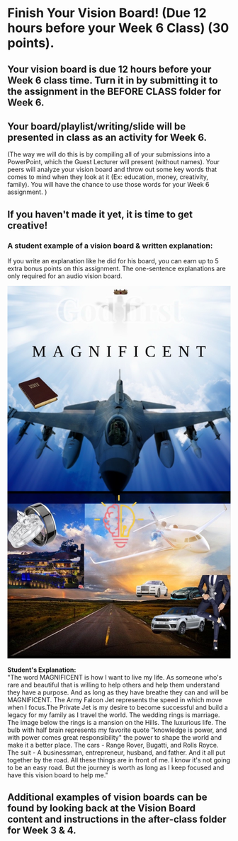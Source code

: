 # Finish Your Vision Board! (Due 12 hours before your Week 6 Class) (30 points).

## Your vision board is due 12 hours before your Week 6 class time. Turn it in by submitting it to the assignment in the BEFORE CLASS folder for Week 6.

## Your board/playlist/writing/slide will be presented in class as an activity for Week 6.

(The way we will do this is by compiling all of your submissions into a PowerPoint, which the Guest Lecturer will present (without names). Your peers will analyze your vision board and throw out some key words that comes to mind when they look at it (Ex: education, money, creativity, family). You will have the chance to use those words for your Week 6 assignment. )

## If you haven't made it yet, it is time to get creative!

### A student example of a vision board & written explanation:

If you write an explanation like he did for his board, you can earn up to 5 extra bonus points on this assignment. The one-sentence explanations are only required for an audio vision board.

![Vision Board Student Example](/Week%20Five%20-%20Study%20Smart\After%20Class\Vision%20Board%20Example.jpg)

**Student's Explanation:**  
"The word MAGNIFICENT is how I want to live my life. As someone who's rare and beautiful that is willing to help others and help them understand they have a purpose. And as long as they have breathe they can and will be MAGNIFICENT. The Army Falcon Jet represents the speed in which move when I focus.The Private Jet is my desire to become successful and build a legacy for my family as I travel the world. The wedding rings is marriage. The image below the rings is a mansion on the Hills. The luxurious life. The bulb with half brain represents my favorite quote "knowledge is power, and with power comes great responsibility" the power to shape the world and make it a better place. The cars - Range Rover, Bugatti, and Rolls Royce. The suit - A businessman, entrepreneur, husband, and father. And it all put together by the road. All these things are in front of me. I know it's not going to be an easy road. But the journey is worth as long as I keep focused and have this vision board to help me."

## Additional examples of vision boards can be found by looking back at the Vision Board content and instructions in the after-class folder for Week 3 & 4.
